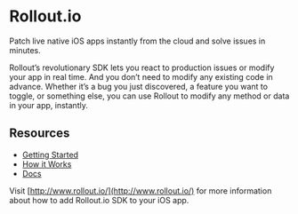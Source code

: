 # Rollout.io

Patch live native iOS apps instantly from the cloud and solve issues in minutes.

Rollout’s revolutionary SDK lets you react to production issues or modify your app in real time. And you don’t need to modify any existing code in advance. Whether it’s a bug you just discovered, a feature you want to toggle, or something else, you can use Rollout to modify any method or data in your app, instantly.


## Resources
* [Getting Started](https://rollout.io/)
* [How it Works](https://rollout.io/how-it-works/)
* [Docs](http://support.rollout.io/)

Visit [http://www.rollout.io/](http://www.rollout.io/) for more information about how to add Rollout.io SDK to your iOS app.
